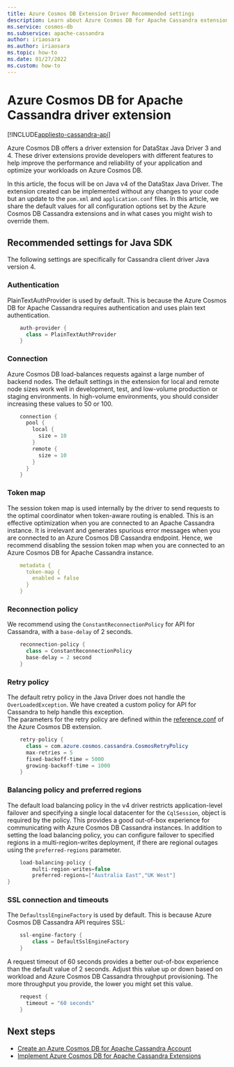 ```yaml
---
title: Azure Cosmos DB Extension Driver Recommended settings
description: Learn about Azure Cosmos DB for Apache Cassandra extension driver and the recommended settings.
ms.service: cosmos-db
ms.subservice: apache-cassandra
author: iriaosara
ms.author: iriaosara
ms.topic: how-to
ms.date: 01/27/2022
ms.custom: how-to 
---
```


# Azure Cosmos DB for Apache Cassandra driver extension
[!INCLUDE[appliesto-cassandra-api](../includes/appliesto-cassandra-api.md)]

Azure Cosmos DB offers a driver extension for DataStax Java Driver 3 and 4. These driver extensions provide developers with different features to help improve the performance and reliability of your application and optimize your workloads on Azure Cosmos DB.

In this article, the focus will be on Java v4 of the DataStax Java Driver. The extension created can be implemented without any changes to your code but an update to the `pom.xml` and `application.conf` files. In this article, we share the default values for all configuration options set by the Azure Cosmos DB Cassandra extensions and in what cases you might wish to override them.


## Recommended settings for Java SDK
The following settings are specifically for Cassandra client driver Java version 4. 

### Authentication 
PlainTextAuthProvider is used by default. This is because the Azure Cosmos DB for Apache Cassandra requires authentication and uses plain text authentication. 

```java
    auth-provider { 
      class = PlainTextAuthProvider 
    } 
```

### Connection 
Azure Cosmos DB load-balances requests against a large number of backend nodes. The default settings in the extension for local and remote node sizes work well in development, test, and low-volume production or staging environments. In high-volume environments, you should consider increasing these values to 50 or 100.
```java
    connection { 
      pool { 
        local { 
          size = 10 
        } 
        remote { 
          size = 10 
        } 
      } 
    } 
```

### Token map 
The session token map is used internally by the driver to send requests to the optimal coordinator when token-aware routing is enabled. This is an effective optimization when you are connected to an Apache Cassandra instance. It is irrelevant and generates spurious error messages when you are connected to an Azure Cosmos DB Cassandra endpoint. Hence, we recommend disabling the session token map when you are connected to an Azure Cosmos DB for Apache Cassandra instance. 
```yml
    metadata { 
      token-map { 
        enabled = false 
      } 
    } 
```

### Reconnection policy 
We recommend using the `ConstantReconnectionPolicy` for API for Cassandra, with a `base-delay` of 2 seconds. 

```java
    reconnection-policy { 
      class = ConstantReconnectionPolicy 
      base-delay = 2 second 
    } 
```

### Retry policy 
The default retry policy in the Java Driver does not handle the `OverLoadedException`. We have created a custom policy for API for Cassandra to help handle this exception.  
The parameters for the retry policy are defined within the [reference.conf](https://github.com/Azure/azure-cosmos-cassandra-extensions/blob/release/java-driver-4/1.1.2/driver-4/src/main/resources/reference.conf) of the Azure Cosmos DB extension.  

```java
    retry-policy { 
      class = com.azure.cosmos.cassandra.CosmosRetryPolicy 
      max-retries = 5               
      fixed-backoff-time = 5000     
      growing-backoff-time = 1000   
    } 
```

### Balancing policy and preferred regions 
The default load balancing policy in the v4 driver restricts application-level failover and specifying a single local datacenter for the `CqlSession`, object is required by the policy. This provides a good out-of-box experience for communicating with Azure Cosmos DB Cassandra instances. In addition to setting the load balancing policy, you can configure failover to specified regions in a multi-region-writes deployment, if there are regional outages using the `preferred-regions` parameter.

```java
    load-balancing-policy {
        multi-region-writes=false 
        preferred-regions=["Australia East","UK West"] 
} 
```

### SSL connection and timeouts 
The `DefaultsslEngineFactory` is used by default. This is because Azure Cosmos DB Cassandra API requires SSL: 
```java
    ssl-engine-factory { 
        class = DefaultSslEngineFactory 
    } 
```
A request timeout of 60 seconds provides a better out-of-box experience than the default value of 2 seconds. Adjust this value up or down based on workload and Azure Cosmos DB Cassandra throughput provisioning. The more throughput you provide, the lower you might set this value. 
``` java
    request { 
      timeout = "60 seconds" 
    } 
```


## Next steps
- [Create an Azure Cosmos DB for Apache Cassandra Account](create-account-java.md)
- [Implement Azure Cosmos DB for Apache Cassandra Extensions](https://github.com/Azure-Samples/azure-cosmos-cassandra-extensions-java-sample-v4)